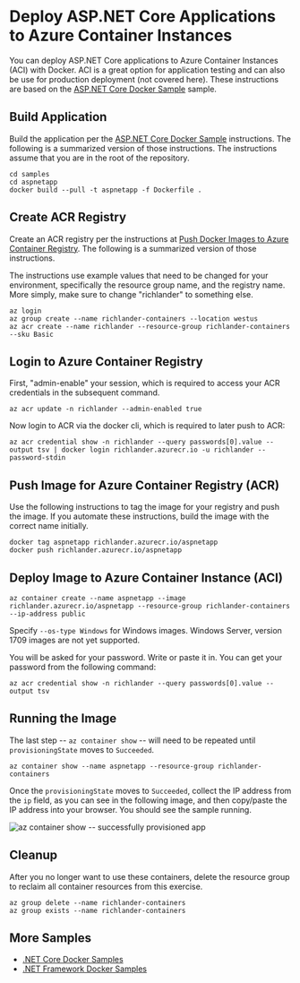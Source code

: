 # Deploy ASP.NET Core Applications to Azure Container Instances

You can deploy ASP.NET Core applications to Azure Container Instances (ACI) with Docker. ACI is a great option for application testing and can also be use for production deployment (not covered here). These instructions are based on the [ASP.NET Core Docker Sample](README.md) sample.

## Build Application

Build the application per the [ASP.NET Core Docker Sample](README.md) instructions. The following is a summarized version of those instructions. The instructions assume that you are in the root of the repository.

```console
cd samples
cd aspnetapp
docker build --pull -t aspnetapp -f Dockerfile .
```

## Create ACR Registry

Create an ACR registry per the instructions at [Push Docker Images to Azure Container Registry](../dotnetapp/push-image-to-acr.md). The following is a summarized version of those instructions.

The instructions use example values that need to be changed for your environment, specifically the resource group name, and the registry name. More simply, make sure to change "richlander" to something else.

```console
az login
az group create --name richlander-containers --location westus
az acr create --name richlander --resource-group richlander-containers --sku Basic
```

## Login to Azure Container Registry

First, "admin-enable" your session, which is required to access your ACR credentials in the subsequent command.

```console
az acr update -n richlander --admin-enabled true
```

Now login to ACR via the docker cli, which is required to later push to ACR:

```console
az acr credential show -n richlander --query passwords[0].value --output tsv | docker login richlander.azurecr.io -u richlander --password-stdin
```

## Push Image for Azure Container Registry (ACR)

Use the following instructions to tag the image for your registry and push the image. If you automate these instructions, build the image with the correct name initially.

```console
docker tag aspnetapp richlander.azurecr.io/aspnetapp
docker push richlander.azurecr.io/aspnetapp
```

## Deploy Image to Azure Container Instance (ACI)

```console
az container create --name aspnetapp --image richlander.azurecr.io/aspnetapp --resource-group richlander-containers --ip-address public
```

Specify `--os-type Windows` for Windows images. Windows Server, version 1709 images are not yet supported.

You will be asked for your password. Write or paste it in. You can get your password from the following command:

```console
az acr credential show -n richlander --query passwords[0].value --output tsv
```

## Running the Image

The last step -- `az container show` -- will need to be repeated until `provisioningState` moves to `Succeeded`.

```console
az container show --name aspnetapp --resource-group richlander-containers
```

Once the `provisioningState` moves to `Succeeded`, collect the IP address from the `ip` field, as you can see in the following image, and then copy/paste the IP address into your browser. You should see the sample running.

![az container show -- successfully provisioned app](https://user-images.githubusercontent.com/2608468/29669868-b492c4e8-8899-11e7-82cc-d3ae1262a080.png)

## Cleanup

After you no longer want to use these containers, delete the resource group to reclaim all container resources from this exercise.

```console
az group delete --name richlander-containers
az group exists --name richlander-containers
```

## More Samples

* [.NET Core Docker Samples](../README.md)
* [.NET Framework Docker Samples](https://github.com/microsoft/dotnet-framework-docker-samples/)
